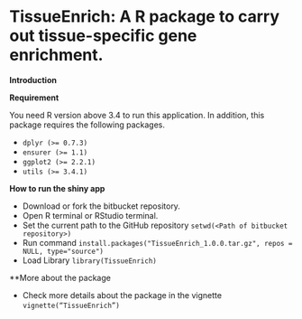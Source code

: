 # TissueEnrich: A R package to carry out tissue-specific gene enrichment. 
**Introduction**

**Requirement**

You need R version above 3.4 to run this application. In addition, this package requires the following packages.
* `dplyr (>= 0.7.3)`
* `ensurer (>= 1.1)`
* `ggplot2 (>= 2.2.1)`
* `utils (>= 3.4.1)`

**How to run the shiny app**

* Download or fork the bitbucket repository.
* Open R terminal or RStudio terminal.
* Set the current path to the GitHub repository `setwd(<Path of bitbucket repository>)`
* Run command `install.packages("TissueEnrich_1.0.0.tar.gz", repos = NULL, type="source")`
* Load Library `library(TissueEnrich)`

**More about the package
* Check more details about the package in the vignette `vignette(“TissueEnrich”)`